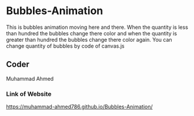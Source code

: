 # Bubbles-Animation
This is bubbles animation moving here and there. When the quantity is less than hundred the bubbles change there color and when the quantity is greater than hundred the bubbles change there color again. You can change quantity of bubbles by code of canvas.js
## Coder
Muhammad Ahmed
### Link of Website
https://muhammad-ahmed786.github.io/Bubbles-Animation/
